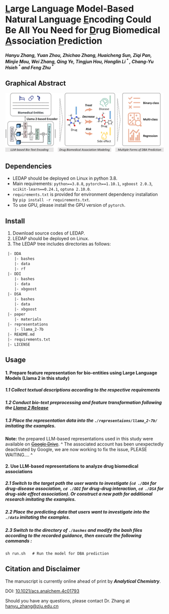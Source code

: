# <u>L</u>arge Language Model-Based Natural Language <u>E</u>ncoding Could Be All You Need for <u>D</u>rug Biomedical <u>A</u>ssociation <u>P</u>rediction

##### Hanyu Zhang, Yuan Zhou, Zhichao Zhang, Huaicheng Sun, Ziqi Pan, Minjie Mou, Wei Zhang, Qing Ye, Tingjun Hou, Honglin Li<sup> * </sup>, Chang-Yu Hsieh<sup> * </sup> and Feng Zhu<sup> * </sup>



## Graphical Abstract

![image](./paper/materials/Graphical-abstract.png) 



## Dependencies

- LEDAP should be deployed on Linux in python 3.8.
- Main requirements: `python==3.8.8`, `pytorch==1.10.1`, `xgboost 2.0.3`, `scikit-learn==0.24.1`, `optuna 2.10.0`.
- `requirements.txt` is provided for environment dependency installation by `pip install -r requirements.txt`.
- To use GPU, please install the GPU version of  `pytorch`.



## Install

1. Download source codes of LEDAP.
2. LEDAP should be deployed on Linux.
3. The LEDAP tree includes directories as follows:

```
 |- DDA
    |- bashes
    |- data
    |- rf
 |- DDI
    |- bashes
    |- data
    |- xbgoost
 |- DSA
    |- bashes
    |- data
    |- xbgoost
 |- paper
    |- materials
 |- representations
    |- llama_2-7b
 |- README.md
 |- requirements.txt
 |- LICENSE
```



## Usage

#### 1. Prepare feature representation for bio-entities using Large Language Models (Llama 2 in this study)

##### 1.1 Collect textual descriptions according to the respective requirements

##### 1.2 Conduct bio-text preprocessing and feature transformation following the [Llama 2 Release](https://github.com/Meta-Llama/llama)

##### 1.3 Place the representation data into the `./representaions/llama_2-7b/` imitating the examples. 

__Note:__ the prepared LLM-based representations used in this study were available on ~~[Google Drive](https://drive.google.com/drive/folders/1Xym2iMiKDzOgwPUQRSrOcTdbri9eZG7u?usp=drive_link)~~. ^ The associated account has been unexpectedly deactivated by Google, we are now working to fix the issue, PLEASE WAITING…. ^

#### 2. Use LLM-based representations to analyze drug biomedical associations

##### 2.1 Switch to the target path the user wants to investigate (`cd ./DDA` for drug-disease association, `cd ./DDI` for drug-drug interaction, `cd ./DSA` for drug-side effect association). Or construct a new path for additional research imitating the examples.

##### 2.2 Place the predicting data that users want to investigate into the `./data` imitating the examples.

##### 2.3 Switch to the directory of `./bashes` and modify the bash files according to the recorded guidance, then execute the following commands :

```
sh run.sh	# Run the model for DBA prediction
```



## Citation and Disclaimer

The manuscript is currently online ahead of print by *__Analytical Chemistry__*.

DOI: [10.1021/acs.analchem.4c01793](https://doi.org/10.1021/acs.analchem.4c01793)

Should you have any questions, please contact Dr. Zhang at hanyu_zhang@zju.edu.cn

